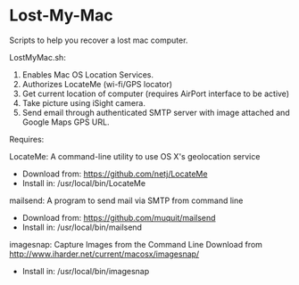 # Lost-My-Mac
Scripts to help you recover a lost mac computer.

LostMyMac.sh: 
1. Enables Mac OS Location Services.
2. Authorizes LocateMe (wi-fi/GPS locator)
3. Get current location of computer (requires AirPort interface to be active)
4. Take picture using iSight camera.
5. Send email through authenticated SMTP server with image attached and Google Maps GPS URL.

Requires:

LocateMe:  A command-line utility to use OS X's geolocation service
- Download from: https://github.com/netj/LocateMe
- Install in: /usr/local/bin/LocateMe

mailsend: A program to send mail via SMTP from command line
- Download from: https://github.com/muquit/mailsend
- Install in: /usr/local/bin/mailsend

imagesnap: Capture Images from the Command Line
Download from http://www.iharder.net/current/macosx/imagesnap/
- Install in: /usr/local/bin/imagesnap
